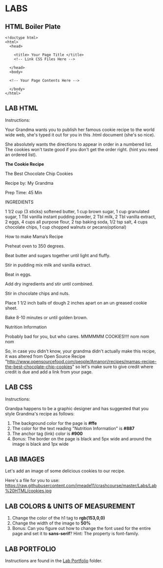 # LABS

## HTML Boiler Plate

    <!doctype html>
    <html>
      <head>
      
        <title> Your Page Title </title>
        <!-- Link CSS Files Here -->
        
      </head>
      <body>
      
      <!-- Your Page Contents Here -->
      
      </body>
    </html>

## LAB HTML
Instructions:

Your Grandma wants you to publish her famous cookie recipe to the world wide web, she's typed it out for you in this .html document (she's so nice). 

She absolutely wants the directions to appear in order in a numbered list. The cookies won't taste good if you don't get the order right. (hint you need an ordered list).

**The Cookie Recipe**

The Best Chocolate Chip Cookies

Recipe by: My Grandma

Prep Time: 45 Min

INGREDIENTS

1 1/2 cup (3 sticks) softened butter, 1 cup brown sugar, 1 cup granulated sugar, 1 Tbl vanilla instant pudding powder, 2 Tbl milk, 2 Tbl vanilla extract, 2 eggs, 4 cups all purpose flour, 2 tsp baking soda, 1/2 tsp salt, 4 cups chocolate chips, 1 cup chopped walnuts or pecans(optional)

How to make Mama’s Recipe

Preheat oven to 350 degrees. 

Beat butter and sugars together until light and fluffy. 

Stir in pudding mix milk and vanilla extract. 

Beat in eggs. 

Add dry ingredients and stir until combined.

Stir in chocolate chips and nuts.

Place 1 1/2 inch balls of dough 2 inches apart on an un greased cookie sheet. 

Bake 8-10 minutes or until golden brown.


Nutrition Information

Probably bad for you, but who cares. MMMMMM COOKIES!!!! nom nom nom


So, in case you didn't know, your grandma didn't actually make this recipe, it was altered from Open Source Recipe "http://www.opensourcefood.com/people/Amanori/recipes/mamas-recipe-the-best-chocolate-chip-cookies" so let's make sure to give credit where credit is due and add a link from your page.

## LAB CSS
Instructions:

Grandpa happens to be a graphic designer and has suggested that you style Grandma's recipe as follows:

1. The background color for the page is **#ffe**
2. The color for the text reading "Nutrition Information" is **#887**
3. The anchor tag (link) color is **#900**
4. Bonus: The border on the page is black and 5px wide and around the image is black and 1px wide

## LAB IMAGES

Let's add an image of some delicious cookies to our recipe.

Here's a file for you to use: https://raw.githubusercontent.com/jmeade11/crashcourse/master/Labs/Lab%20HTML/cookies.jpg

## LAB COLORS & UNITS OF MEASUREMENT

1. Change the color of the h1 tag to **rgb(153,0,0)**
2. Change the width of the image to **50%**
3. Bonus: Can you figure out how to change the font used for the entire page and set it to **sans-serif**?  Hint: The property is font-family.

## LAB PORTFOLIO

Instructions are found in the [Lab Portfolio](https://github.com/jmeade11/crashcourse/tree/master/Labs/Lab%20Portfolio) folder.
